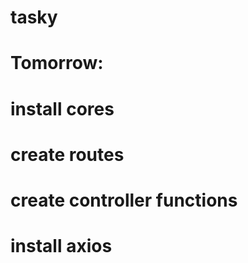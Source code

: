 # tasky

# Tomorrow:

# install cores

# create routes

# create controller functions

# install axios